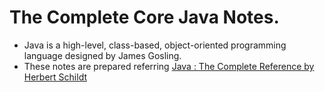 # The Complete Core Java Notes.
- Java is a high-level, class-based, object-oriented programming language designed by James Gosling.
- These notes are prepared referring [Java : The Complete Reference by Herbert Schildt](https://www.amazon.in/Java-Complete-Reference-Herbert-Schildt/dp/9339212096)
